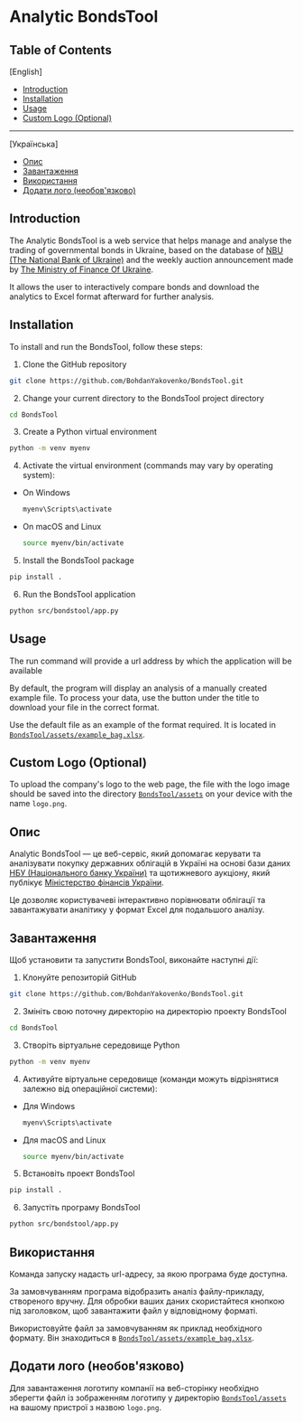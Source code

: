 # Analytic BondsTool


## Table of Contents
[English]

- [Introduction](#introduction)
- [Installation](#installation)
- [Usage](#usage)
- [Custom Logo (Optional)](#custom-logo-optional)

---
[Українська]

- [Опис](#опис)
- [Завантаження](#завантаження)
- [Використання](#використання)
- [Додати лого (необов'язково)](#додати-лого-необов'язково)

## Introduction

The Analytic BondsTool is a web service that helps manage and analyse the trading of governmental bonds in Ukraine, based on the database of [NBU (The National Bank of Ukraine)](https://bank.gov.ua/en/markets/ovdp) and the weekly auction announcement made by [The Ministry of Finance Of Ukraine](https://mof.gov.ua/en/ogoloshennja-ta-rezultati-aukcioniv).

It allows the user to interactively compare bonds and download the analytics to Excel format afterward for further analysis.


## Installation

To install and run the BondsTool, follow these steps:


1. Clone the GitHub repository
```bash
git clone https://github.com/BohdanYakovenko/BondsTool.git
```

2. Change your current directory to the BondsTool project directory
```bash
cd BondsTool
```

3. Create a Python virtual environment
```bash
python -m venv myenv
```

4. Activate the virtual environment (commands may vary by operating system):

* On Windows
    ```bash
    myenv\Scripts\activate
    ```

* On macOS and Linux
    ```bash
    source myenv/bin/activate
    ```


5. Install the BondsTool package
```bash
pip install .
```

6. Run the BondsTool application
```bash
python src/bondstool/app.py
```

## Usage

The run command will provide a url address by which the application will be available

By default, the program will display an analysis of a manually created example file. To process your data, use the button under the title to download your file in the correct format.

Use the default file as an example of the format required. It is located in [`BondsTool/assets/example_bag.xlsx`](BondsTool/assets/example_bag.xlsx).


## Custom Logo (Optional)

To upload the company's logo to the web page, the file with the logo image should be saved into the directory [`BondsTool/assets`](BondsTool/assets) on your device with the name `logo.png`.



## Опис

Analytic BondsTool — це веб-сервіс, який допомагає керувати та аналізувати покупку державних облігацій в Україні на основі бази даних  [НБУ (Національного банку України)](https://bank.gov.ua/en/markets/ovdp) та щотижневого аукціону, який публікує [Міністерство фінансів України](https://mof.gov.ua/en/ogoloshennja-ta-rezultati-aukcioniv).

Це дозволяє користувачеві інтерактивно порівнювати облігації та завантажувати аналітику у формат Excel для подальшого аналізу.


## Завантаження

Щоб установити та запустити BondsTool, виконайте наступні дії:


1. Клонуйте репозиторій GitHub
```bash
git clone https://github.com/BohdanYakovenko/BondsTool.git
```

2. Змініть свою поточну директорію на директорію проекту BondsTool

```bash
cd BondsTool
```

3. Створіть віртуальне середовище Python

```bash
python -m venv myenv
```

4. Активуйте віртуальне середовище (команди можуть відрізнятися залежно від операційної системи):

* Для Windows
    ```bash
    myenv\Scripts\activate
    ```

* Для macOS and Linux
    ```bash
    source myenv/bin/activate
    ```


5. Встановіть проект BondsTool
```bash
pip install .
```

6. Запустіть програму BondsTool
```bash
python src/bondstool/app.py
```


## Використання

Команда запуску надасть url-адресу, за якою програма буде доступна.

За замовчуванням програма відобразить аналіз файлу-прикладу, створеного вручну. Для обробки ваших даних скористайтеся кнопкою під заголовком, щоб завантажити файл у відповідному форматі.

Використовуйте файл за замовчуванням як приклад необхідного формату. Він знаходиться в [`BondsTool/assets/example_bag.xlsx`](BondsTool/assets/example_bag.xlsx).


## Додати лого (необов'язково)

Для завантаження логотипу компанії на веб-сторінку необхідно зберегти файл із зображенням логотипу у директорію [`BondsTool/assets`](BondsTool/assets) на вашому пристрої з назвою `logo.png`.

